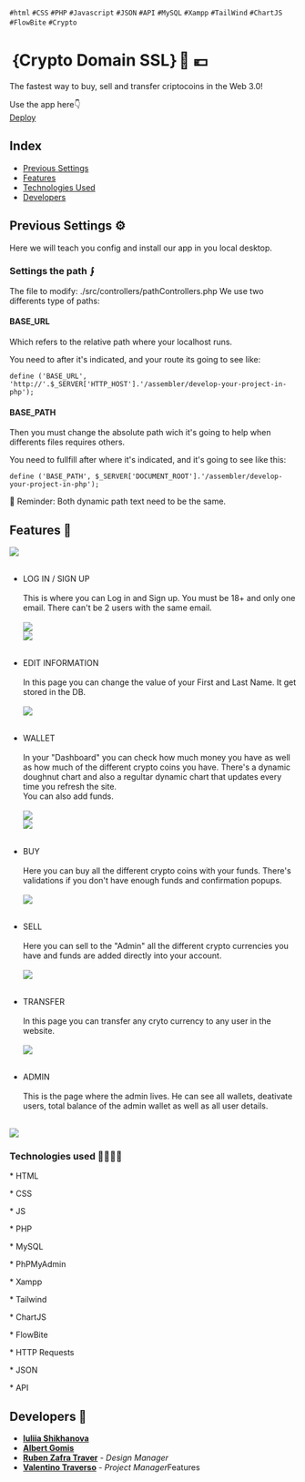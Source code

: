 `#html` `#CSS` `#PHP` `#Javascript` `#JSON` `#API` `#MySQL` `#Xampp` `#TailWind` `#ChartJS` `#FlowBite` `#Crypto`
# ｛Crypto Domain SSL｝💸 💶

The fastest way to buy, sell and transfer criptocoins in the Web 3.0!

Use the app here👇<br>
[Deploy]()

## Index 

- [Previous Settings](#previous-settings)
- [Features](#features)
- [Technologies Used](#technologies-used)
- [Developers](#developers)

## Previous Settings ⚙

Here we will teach you config and install our app in you local desktop.

### Settings the path ⨓

The file to modify: ./src/controllers/pathControllers.php
We use two differents type of paths:

#### BASE_URL 

Which refers to the relative path where your localhost runs.

You need to after it's indicated, and your route its going to see like:

    define ('BASE_URL', 'http://'.$_SERVER['HTTP_HOST'].'/assembler/develop-your-project-in-php');

#### BASE_PATH

Then you must change the absolute path wich it's going to help when differents files requires others.

You need to fullfill after where it's indicated, and it's going to see like this:

    define ('BASE_PATH', $_SERVER['DOCUMENT_ROOT'].'/assembler/develop-your-project-in-php');

🤔 Reminder: Both dynamic path text need to be the same.

## Features 💊
<img src="img/readme/mainPage.png"><br><br>
- LOG IN / SIGN UP <br><br>
This is where you can Log in and Sign up. You must be 18+ and only one email. There can't be 2 users with the same email.<br><br>
<img src="img/readme/login.png"><br>
<img src="img/readme/signUpPage.png"><br><br>

- EDIT INFORMATION <br><br>
In this page you can change the value of your First and Last Name. It get stored in the DB.<br><br>
<img src="img/readme/editPage.png"><br><br>

- WALLET <br><br>
In your "Dashboard" you can check how much money you have as well as how much of the different crypto coins you have. There's a dynamic doughnut chart and also a regultar dynamic chart that updates every time you refresh the site. <br>
You can also add funds.<br><br>
<img src="img/readme/dynamicDoughnut.png"><br>
<img src="img/readme/dynamicChart.png"><br><br>

- BUY <br><br>
Here you can buy all the different crypto coins with your funds. There's validations if you don't have enough funds and confirmation popups. <br><br>
<img src="img/readme/buyPage.png"><br><br>

- SELL <br><br>
Here you can sell to the "Admin" all the different crypto currencies you have and funds are added directly into your account.<br><br>
<img src="img/readme/sellPage.png"><br><br>

- TRANSFER <br><br>
In this page you can transfer any cryto currency to any user in the website. <br><br>
<img src="img/readme/transferPage.png"><br><br>

- ADMIN <br><br>
This is the page where the admin lives. He can see all wallets, deativate users, total balance of the admin wallet as well as all user details.<br><br>
<img src="img/readme/adminPage.png">
<br>

### Technologies used 🧑‍💻👨‍💻

\* HTML

\* CSS

\* JS

\* PHP

\* MySQL

\* PhPMyAdmin

\* Xampp

\* Tailwind

\* ChartJS

\* FlowBite

\* HTTP Requests

\* JSON

\* API

## Developers 📝 

- [**Iuliia Shikhanova**](https://github.com/IuliiaNova)
- [**Albert Gomis**](https://github.com/AlbertGomisM)
- [**Ruben Zafra Traver**](https://github.com/RubenZafra) - *Design Manager*
- [**Valentino Traverso**](https://github.com/valentraverso) - *Project Manager*Features
